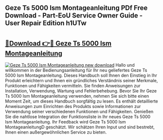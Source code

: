 ## Geze Ts 5000 Ism Montageanleitung PDf Free Download - Part-EoU Service Owner Guide - User Repair Edition h1UTw

# <h2><a href="http://df6nud.blite.top/?on=Geze+Ts+5000+Ism+Montageanleitung">🔗Download 👉🔴 Geze Ts 5000 Ism Montageanleitung</a></h2>

[![Geze Ts 5000 Ism Montageanleitung new download](https://i.imgur.com/lujVjoI.png)](http://df6nud.blite.top/?on=Geze+Ts+5000+Ism+Montageanleitung)
Hallo und willkommen in der Bedienungsanleitung für Ihr neu geliefertes Geze Ts 5000 Ism Montageanleitung. Dieses Handbuch soll Ihnen den Einstieg in Ihr Produkt erleichtern und Ihnen ein gründliches Verständnis seiner Merkmale, Funktionen und Fähigkeiten vermitteln. Sie finden Anweisungen zur Installation, Verwendung, Wartung und Fehlerbehebung. Bevor Sie Ihr Geze Ts 5000 Ism Montageanleitung verwenden, nehmen Sie sich bitte einen Moment Zeit, um dieses Handbuch sorgfältig zu lesen. Es enthält detaillierte Anweisungen zum Einrichten des Produkts sowie Informationen zur Verwendung seiner verschiedenen Funktionen und Fähigkeiten. Genießen Sie die nahtlose Integration der Funktionsliste in Ihr neues Geze Ts 5000 Ism Montageanleitung. Ihr Feedback wird Geze Ts 5000 Ism MontageanleitungD geschätzt. Wir schätzen Ihren Input und sind bestrebt, Ihnen einen außergewöhnlichen Service zu bieten.
